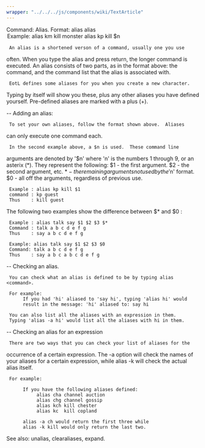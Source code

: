 ```yaml
---
wrapper: "../../../js/components/wiki/TextArticle"
---
```

Command: Alias.
Format:  alias <command> <command list>
         alias <option> <arg>
Example: alias km kill monster
         alias kp kill $n

     An alias is a shortened verson of a command, usually one you use
often.  When you type the alias and press return, the longer command is
executed.  An alias consists of two parts, as in the format above:
the command, and the command list that the alias is associated with.

     EotL defines some aliases for you when you create a new character.
Typing <alias> by itself will show you these, plus any other aliases
you have defined yourself.  Pre-defined aliases are marked with a plus (+).

-- Adding an alias:

     To set your own aliases, follow the format shown above.  Aliases
can only execute one command each.

     In the second example above, a $n is used.  These command line
arguments are denoted by '$n' where 'n' is the numbers 1 through 9,
or an asterix (*).  They represent the following:
          $1   -   the first argument.
          $2   -   the second argument, etc.
          $*   -   the remaining arguments not used by the '$n' format.
          $0   -   all off the arguments, regardless of previous use.

     Example : alias kp kill $1
     command : kp guest
     Thus    : kill guest

The following two examples show the difference between $* and $0 :

     Example : alias talk say $1 $2 $3 $*
     Command : talk a b c d e f g
     Thus    : say a b c d e f g

     Example: alias talk say $1 $2 $3 $0
     Command: talk a b c d e f g
     Thus    : say a b c a b c d e f g

-- Checking an alias.

     You can check what an alias is defined to be by typing alias <command>.

     For example:
          If you had 'hi' aliased to 'say hi', typing 'alias hi' would
          result in the message: 'hi' aliased to: say hi

     You can also list all the aliases with an expression in them.
     Typing 'alias -a hi' would list all the aliases with hi in them.
     
-- Checking an alias for an expression
     
     There are two ways that you can check your list of aliases for the
occurrence of a certain expression.  The -a option will check the names 
of your aliases for a certain expression, while alias -k will check
the actual alias itself.

     For example:

          If you have the following aliases defined:
               alias cha channel auction
               alias chg channel gossip
               alias kch kill chester
               alias kc  kill copland
          
          alias -a ch would return the first three while
          alias -k kill would only return the last two.
          
See also: unalias, clearaliases, expand.
